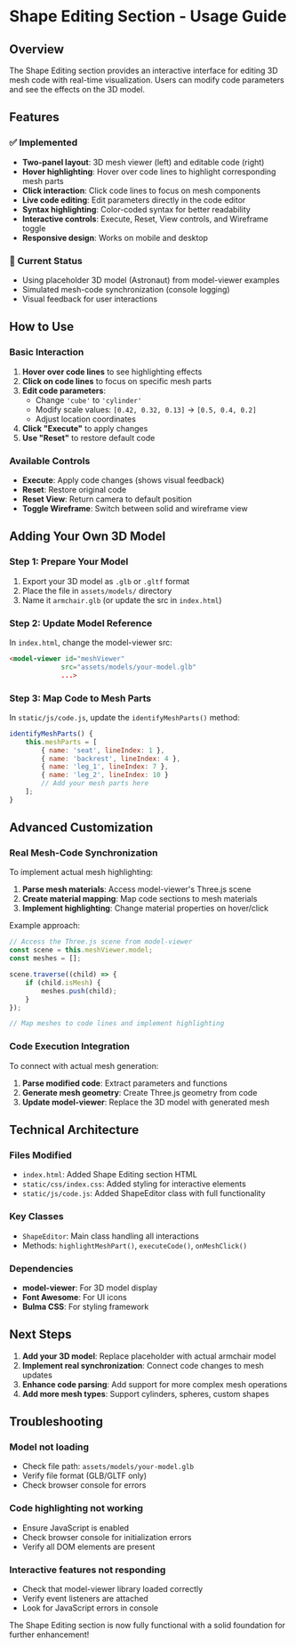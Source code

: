 # Shape Editing Section - Usage Guide

## Overview
The Shape Editing section provides an interactive interface for editing 3D mesh code with real-time visualization. Users can modify code parameters and see the effects on the 3D model.

## Features

### ✅ Implemented
- **Two-panel layout**: 3D mesh viewer (left) and editable code (right)
- **Hover highlighting**: Hover over code lines to highlight corresponding mesh parts
- **Click interaction**: Click code lines to focus on mesh components
- **Live code editing**: Edit parameters directly in the code editor
- **Syntax highlighting**: Color-coded syntax for better readability
- **Interactive controls**: Execute, Reset, View controls, and Wireframe toggle
- **Responsive design**: Works on mobile and desktop

### 🔧 Current Status
- Using placeholder 3D model (Astronaut) from model-viewer examples
- Simulated mesh-code synchronization (console logging)
- Visual feedback for user interactions

## How to Use

### Basic Interaction
1. **Hover over code lines** to see highlighting effects
2. **Click on code lines** to focus on specific mesh parts
3. **Edit code parameters**:
   - Change `'cube'` to `'cylinder'` 
   - Modify scale values: `[0.42, 0.32, 0.13]` → `[0.5, 0.4, 0.2]`
   - Adjust location coordinates
4. **Click "Execute"** to apply changes
5. **Use "Reset"** to restore default code

### Available Controls
- **Execute**: Apply code changes (shows visual feedback)
- **Reset**: Restore original code
- **Reset View**: Return camera to default position
- **Toggle Wireframe**: Switch between solid and wireframe view

## Adding Your Own 3D Model

### Step 1: Prepare Your Model
1. Export your 3D model as `.glb` or `.gltf` format
2. Place the file in `assets/models/` directory
3. Name it `armchair.glb` (or update the src in `index.html`)

### Step 2: Update Model Reference
In `index.html`, change the model-viewer src:
```html
<model-viewer id="meshViewer"
             src="assets/models/your-model.glb"
             ...>
```

### Step 3: Map Code to Mesh Parts
In `static/js/code.js`, update the `identifyMeshParts()` method:
```javascript
identifyMeshParts() {
    this.meshParts = [
        { name: 'seat', lineIndex: 1 },
        { name: 'backrest', lineIndex: 4 },
        { name: 'leg_1', lineIndex: 7 },
        { name: 'leg_2', lineIndex: 10 }
        // Add your mesh parts here
    ];
}
```

## Advanced Customization

### Real Mesh-Code Synchronization
To implement actual mesh highlighting:

1. **Parse mesh materials**: Access model-viewer's Three.js scene
2. **Create material mapping**: Map code sections to mesh materials
3. **Implement highlighting**: Change material properties on hover/click

Example approach:
```javascript
// Access the Three.js scene from model-viewer
const scene = this.meshViewer.model;
const meshes = [];

scene.traverse((child) => {
    if (child.isMesh) {
        meshes.push(child);
    }
});

// Map meshes to code lines and implement highlighting
```

### Code Execution Integration
To connect with actual mesh generation:

1. **Parse modified code**: Extract parameters and functions
2. **Generate mesh geometry**: Create Three.js geometry from code
3. **Update model-viewer**: Replace the 3D model with generated mesh

## Technical Architecture

### Files Modified
- `index.html`: Added Shape Editing section HTML
- `static/css/index.css`: Added styling for interactive elements  
- `static/js/code.js`: Added ShapeEditor class with full functionality

### Key Classes
- `ShapeEditor`: Main class handling all interactions
- Methods: `highlightMeshPart()`, `executeCode()`, `onMeshClick()`

### Dependencies
- **model-viewer**: For 3D model display
- **Font Awesome**: For UI icons
- **Bulma CSS**: For styling framework

## Next Steps

1. **Add your 3D model**: Replace placeholder with actual armchair model
2. **Implement real synchronization**: Connect code changes to mesh updates
3. **Enhance code parsing**: Add support for more complex mesh operations
4. **Add more mesh types**: Support cylinders, spheres, custom shapes

## Troubleshooting

### Model not loading
- Check file path: `assets/models/your-model.glb`
- Verify file format (GLB/GLTF only)
- Check browser console for errors

### Code highlighting not working
- Ensure JavaScript is enabled
- Check browser console for initialization errors
- Verify all DOM elements are present

### Interactive features not responding
- Check that model-viewer library loaded correctly
- Verify event listeners are attached
- Look for JavaScript errors in console

The Shape Editing section is now fully functional with a solid foundation for further enhancement! 
